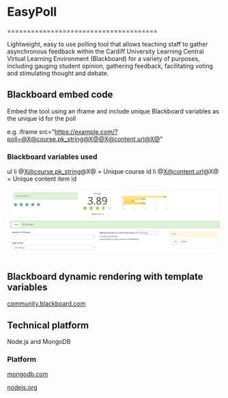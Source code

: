 # EasyPoll
======================================

Lightweight, easy to use polling tool that allows teaching staff to gather asynchronous feedback within the Cardiff University Learning Central Virtual Learning Environment (Blackboard) for a variety of purposes, including gauging student opinion, gathering feedback, facilitating voting and stimulating thought and debate.

## Blackboard embed code

Embed the tool using an iframe and include unique Blackboard variables as the unique id for the poll

e.g. iframe src="https://example.com/?poll=@X@course.pk_string@X@@X@content.url@X@"

### Blackboard variables used

ul
li @X@course.pk_string@X@ = Unique course id
li @X@content.url@X@ = Unique content item id

![Image representing EasyPoll](public/images/easypoll.png?raw=true "Image representing EasyPoll")

## Blackboard dynamic rendering with template variables

[community.blackboard.com](https://community.blackboard.com/docs/DOC-1148)

## Technical platform

Node.js and MongoDB

### Platform

[mongodb.com](https://www.mongodb.com/)

[nodejs.org](https://nodejs.org/)

